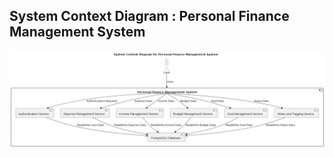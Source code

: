## System Context Diagram : Personal Finance Management System

![System Context Diagram](systemcontextdiagram.png)
